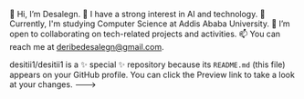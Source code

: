 👋 Hi, I’m Desalegn.
👀 I have a strong interest in AI and technology.
🌱 Currently, I'm studying Computer Science at Addis Ababa University.
💞️ I’m open to collaborating on tech-related projects and activities.
📫 You can reach me at deribedesalegn@gmail.com.

desitii1/desitii1 is a ✨ special ✨ repository because its `README.md` (this file) appears on your GitHub profile.
You can click the Preview link to take a look at your changes.
--->

